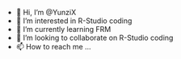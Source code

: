 - 👋 Hi, I’m @YunziX
- 👀 I’m interested in R-Studio coding
- 🌱 I’m currently learning FRM
- 💞️ I’m looking to collaborate on R-Studio coding
- 📫 How to reach me ...

<!---
YunziX/YunziX is a ✨ special ✨ repository because its `README.md` (this file) appears on your GitHub profile.
You can click the Preview link to take a look at your changes.
--->
